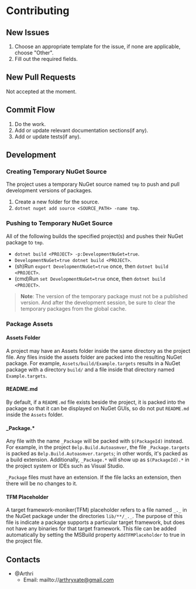 # Contributing

## New Issues
1. Choose an appropriate template for the issue, if none are applicable, choose "Other".
1. Fill out the required fields.

## New Pull Requests
Not accepted at the moment.

## Commit Flow
1. Do the work.
1. Add or update relevant documentation sections(if any).
1. Add or update tests(if any).

## Development

### Creating Temporary NuGet Source
The project uses a temporary NuGet source named `tmp` to push and pull development versions of packages.

1. Create a new folder for the source.
1. `dotnet nuget add source <SOURCE_PATH> -name tmp`.

### Pushing to Temporary NuGet Source
All of the following builds the specified project(s) and pushes their NuGet package to `tmp`.
- `dotnet build <PROJECT> -p:DevelopmentNuGet=true`.
- `DevelopmentNuGet=true dotnet build <PROJECT>`.
- (sh)Run `export DevelopmentNuGet=true` once, then `dotnet build <PROJECT>`.
- (cmd)Run `set DevelopmentNuGet=true` once, then `dotnet build <PROJECT>`.

> **Note**: The version of the temporary package must not be a published version. And after the development session, be sure to clear the temporary packages from the global cache.

### Package Assets

#### Assets Folder
A project may have an Assets folder inside the same directory as the project file. Any files inside the assets folder are packed into the resulting NuGet package. For example, `Assets/build/Example.targets` results in a NuGet package with a directory `build/` and a file inside that directory named `Example.targets`.

#### README.md
By default, if a `README.md` file exists beside the project, it is packed into the package so that it can be displayed on NuGet GUIs, so do not put `README.md` inside the `Assets` folder.

#### _Package.*
Any file with the name `_Package` will be packed with `$(PackageId)` instead. For example, in the project `Belp.Build.Autoasmver`, the file `_Package.targets` is packed as `Belp.Build.Autoasmver.targets`; in other words, it's packed as a build extension. Additionally, `_Package.*` will show up as `$(PackageId).*` in the project system or IDEs such as Visual Studio.

`_Package` files must have an extension. If the file lacks an extension, then there will be no changes to it.

#### TFM Placeholder
A target framework-moniker(TFM) placeholder refers to a file named `_._` in the NuGet package under the directories `lib/**/_._`. The purpose of this file is indicate a package supports a particular target framework, but does not have any binaries for that target framework. This file can be added automatically by setting the MSBuild property `AddTFMPlaceholder` to true in the project file.

## Contacts
- @Arthri
    - Email: mailto://arthryxate@gmail.com
